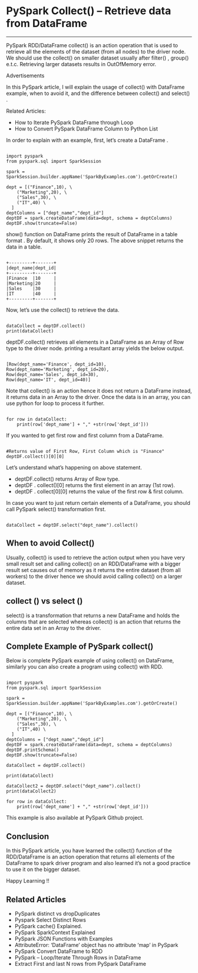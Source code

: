 # PySpark Collect()  – Retrieve data from DataFrame

---

PySpark RDD/DataFrame collect() is an action operation that is used to retrieve all the elements of the dataset (from all nodes) to the driver node. We should use the collect() on smaller dataset usually after filter() , group() e.t.c. Retrieving larger datasets results in OutOfMemory error.

Advertisements

In this PySpark article, I will explain the usage of collect() with DataFrame example, when to avoid it, and the difference between collect() and select() .

Related Articles:
- How to Iterate PySpark DataFrame through Loop
- How to Convert PySpark DataFrame Column to Python List

In order to explain with an example, first, let’s create a DataFrame .

```

import pyspark
from pyspark.sql import SparkSession

spark = SparkSession.builder.appName('SparkByExamples.com').getOrCreate()

dept = [("Finance",10), \
    ("Marketing",20), \
    ("Sales",30), \
    ("IT",40) \
  ]
deptColumns = ["dept_name","dept_id"]
deptDF = spark.createDataFrame(data=dept, schema = deptColumns)
deptDF.show(truncate=False)

```

show() function on DataFrame prints the result of DataFrame in a table format . By default, it shows only 20 rows. The above snippet returns the data in a table.

```

+---------+-------+
|dept_name|dept_id|
+---------+-------+
|Finance  |10     |
|Marketing|20     |
|Sales    |30     |
|IT       |40     |
+---------+-------+

```

Now, let’s use the collect() to retrieve the data.

```

dataCollect = deptDF.collect()
print(dataCollect)

```

deptDF.collect() retrieves all elements in a DataFrame as an Array of Row type to the driver node. printing a resultant array yields the below output.

```

[Row(dept_name='Finance', dept_id=10), 
Row(dept_name='Marketing', dept_id=20), 
Row(dept_name='Sales', dept_id=30), 
Row(dept_name='IT', dept_id=40)]

```

Note that collect() is an action hence it does not return a DataFrame instead, it returns data in an Array to the driver. Once the data is in an array, you can use python for loop to process it further.

```

for row in dataCollect:
    print(row['dept_name'] + "," +str(row['dept_id']))

```

If you wanted to get first row and first column from a DataFrame.

```

#Returns value of First Row, First Column which is "Finance"
deptDF.collect()[0][0]

```

Let’s understand what’s happening on above statement.
- deptDF.collect() returns Array of Row type.
- deptDF . collect()[0] returns the first element in an array (1st row).
- deptDF . collect[0][0] returns the value of the first row & first column.

In case you want to just return certain elements of a DataFrame, you should call PySpark select() transformation first.

```

dataCollect = deptDF.select("dept_name").collect()

```

## When to avoid Collect()

Usually, collect() is used to retrieve the action output when you have very small result set and calling collect() on an RDD/DataFrame with a bigger result set causes out of memory as it returns the entire dataset (from all workers) to the driver hence we should avoid calling collect() on a larger dataset.

## collect () vs select ()

select() is a transformation that returns a new DataFrame and holds the columns that are selected whereas collect() is an action that returns the entire data set in an Array to the driver.

## Complete Example of PySpark collect()

Below is complete PySpark example of using collect() on DataFrame, similarly you can also create a program using collect() with RDD.

```

import pyspark
from pyspark.sql import SparkSession

spark = SparkSession.builder.appName('SparkByExamples.com').getOrCreate()

dept = [("Finance",10), \
    ("Marketing",20), \
    ("Sales",30), \
    ("IT",40) \
  ]
deptColumns = ["dept_name","dept_id"]
deptDF = spark.createDataFrame(data=dept, schema = deptColumns)
deptDF.printSchema()
deptDF.show(truncate=False)

dataCollect = deptDF.collect()

print(dataCollect)

dataCollect2 = deptDF.select("dept_name").collect()
print(dataCollect2)

for row in dataCollect:
    print(row['dept_name'] + "," +str(row['dept_id']))

```

This example is also available at PySpark Github project.

## Conclusion

In this PySpark article, you have learned the collect() function of the RDD/DataFrame is an action operation that returns all elements of the DataFrame to spark driver program and also learned it’s not a good practice to use it on the bigger dataset.

Happy Learning !!

## Related Articles
- PySpark distinct vs dropDuplicates
- Pyspark Select Distinct Rows
- PySpark cache() Explained.
- PySpark SparkContext Explained
- PySpark JSON Functions with Examples
- AttributeError: ‘DataFrame’ object has no attribute ‘map’ in PySpark
- PySpark Convert DataFrame to RDD
- PySpark – Loop/Iterate Through Rows in DataFrame
- Extract First and last N rows from PySpark DataFrame

